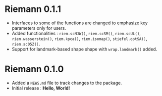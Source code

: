 # Riemann 0.1.1

* Interfaces to some of the functions are changed to emphasize key parameters only for users.
* Added functionalities : `riem.scNJW()`, `riem.scSM()`, `riem.scUL()`, `riem.wasserstein()`, `riem.kpca()`, `riem.isomap()`, `stiefel.optSA()`, `riem.sc05Z()`.
* Support for landmark-based shape shape with `wrap.landmark()` added. 

# Riemann 0.1.0

* Added a `NEWS.md` file to track changes to the package.
* Initial release : **Hello, World!**
